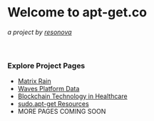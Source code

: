 # Welcome to apt-get.co
 _a project by [resonova](https://www.resonova.com)_
<br>
<br>
<br>

### Explore Project Pages
- [Matrix Rain](http://www.apt-get.co/matrix.html)
- [Waves Platform Data](http://www.apt-get.co/waves.html)
- [Blockchain Technology in Healthcare](http://www.apt-get.co/blockchain-healthcare.html)
- [sudo.apt-get Resources](http://sudo.apt-get.co)
- MORE PAGES COMING SOON
